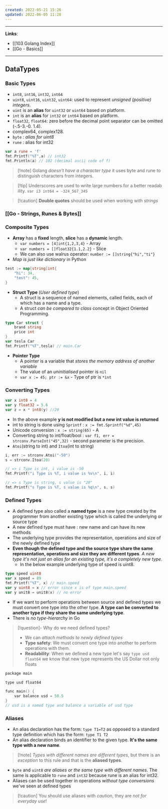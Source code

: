 ```yaml
---
created: 2022-05-21 15:26
updated: 2022-06-05 11:28
---
```

---
**Links**: 
- [[103 Golang Index]]
- [[Go - Basics]]

---
## DataTypes
### Basic Types
- `int8`, `int16`, `int32`, `int64`
- `uint8`, `uint16`, `uint32`, `uint64`: used to represent *unsigned (positive) integers*.
- `uint` is an **alias** for `uint32` or `uint64` based on platform.
- `int` is an **alias** for `int32` or `int64` based on platform.
- `float32`, `float64`: zero before the decimal point separator can be omitted (-.5-3.-0.
1.4).
- complex64, complex128.
- `byte` : *alias for uint8*
- `rune` : alias for int32
```go
var a rune = 'f'
fmt.Printf("%T",a) // int32
fmt.Println(a) // 102 (decimal ascii code of f)
```

> [!note] Golang *doesn't have a character type* it uses byte and rune to distinguish characters from integers.

> [!tip] Underscores are used to write large numbers for a better readability. `var i3 int64 = -324_567_345`

> [!caution] **Double quotes** should be used when working with *strings*

### [[Go - Strings, Runes & Bytes]]
### Composite Types
- **Array** has a **fixed** length, **slice** has a **dynamic** length.
	- `var numbers = [4]int{1,2,3,4}` - Array
	- `var numbers = []float32{1.1,2.2}` - Slice
	- We can also use walrus operator: `number := []string{"hi","ti"}`
- *Map is just like dictionary* in Python
```go
test := map[string]int{
	"hi": 34,
	"test": 45,
}
```
- **Struct Type** (*User defined type*)
	- A struct is a sequence of named elements, called fields, each of which has a name and a type.
	- A struct *can be compared to class* concept in Object Oriented Programming.
```go
type Car struct {
	brand string
	price int
}
var tesla Car
fmt.Printf("%T",tesla) // main.Car
```
- **Pointer Type**
	- A pointer is a variable that *stores the memory address of another variable*
	- The value of an *uninitialised* pointer is `nil`
	- `var x := 45; ptr := &x` - Type of ptr is `*int`

### Converting Types
```go
var x int8 = 4
var y float32 = 5.6
var z = x * int8(y) //20
```
- In the above example **y is not modified but a new int value is returned**
- int to string is done using `Sprintf` : `x := fmt.Sprintf("%d",45)`
- Unicode conversion : `x := string(65)` - A
- Converting string to int/float/bool : `var f1, err = strconv.ParseInt("45",32)` - second parameter is the precision.
- `Atoi`(string to int) and `Itoa`(int to string)
```go
i, err := strconv.Atoi("-50")
s = strconv.Itoa(20)

// => i Type is int, i value is -50
fmt.Printf("i Type is %T, i value is %v\n", i, i) 

// => s Type is string, s value is "20"
fmt.Printf("s Type is %T, s value is %q\n", s, s) 
```

### Defined Types
- A defined type also called a **named type** is a new type created by the programmer from another existing type which is called the underlying or source type
- A new defined type must have : new name and can have its new methods
- The underlying type provides the representation, operations and size of the newly defined type
- **Even though the defined type and the source type share the same representation, operations and size they are different types**. *A new type it's not just an alias for an existing type, it's a completely new type*.
	- In the below example underlying type of speed is uint8.
```go
type speed uint8
var x speed = 89
fmt.Printf("%T", x) // main.speed
var y uint8 = x // error since x is of type main.speed
var y unit8 = unit8(x) // no error
```
- If we want to perform operations between source and defined types we must convert one type into the other type. **A type can be converted to another type if they share the same underlying type**.
- There is *no type-hierarchy* in Go

> [!question]- Why do we need defined types?
> - We can *attach methods to newly defined types*
> - **Type safety**: We must convert one type into another to perform operations with them.
> - **Readability**: When we defined a new type let's say `type usd float64` we know that new type represents the US Dollar not only floats

```go
package main

type usd float64

func main() {
	var balance usd = 50.5
}
// usd is a named type and balance a variable of usd type
```

### Aliases
- An alias declaration has the form: `type T1=T2` as opposed to a standard type definition which has the form: `type T1 T2`
- An alias declaration binds an identifier to the given type. **It's the same type with a new name**.

> [!note] *Types with different names are different types*, but there is an *exception* to this rule and that is the **aliased types**.

- `byte` and `uint8` *are aliases or the same type with different names*. The same is applicable to `rune` and `int32` because rune is an alias for int32.
- Aliases can be used together in operations *without type conversions* we've seen at defined types

> [!caution] You should use aliases with *caution*, they are *not for everyday use*!